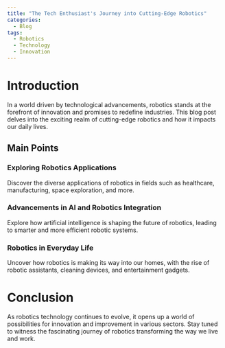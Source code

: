 ```yaml
---
title: "The Tech Enthusiast's Journey into Cutting-Edge Robotics"
categories:
  - Blog
tags:
  - Robotics
  - Technology
  - Innovation
---
```


# Introduction
In a world driven by technological advancements, robotics stands at the forefront of innovation and promises to redefine industries. This blog post delves into the exciting realm of cutting-edge robotics and how it impacts our daily lives.

## Main Points
### Exploring Robotics Applications
Discover the diverse applications of robotics in fields such as healthcare, manufacturing, space exploration, and more.

### Advancements in AI and Robotics Integration
Explore how artificial intelligence is shaping the future of robotics, leading to smarter and more efficient robotic systems.

### Robotics in Everyday Life
Uncover how robotics is making its way into our homes, with the rise of robotic assistants, cleaning devices, and entertainment gadgets.

# Conclusion
As robotics technology continues to evolve, it opens up a world of possibilities for innovation and improvement in various sectors. Stay tuned to witness the fascinating journey of robotics transforming the way we live and work.